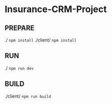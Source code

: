# Insurance-CRM-Project

## PREPARE
./ `npm install` 
./client/ `npm install`

## RUN
./ `npm run dev`

## BUILD
./client/ `npm run build`